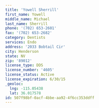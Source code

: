 ```yaml
---
title: 'Yowell Sherrill'
first_name: Yowell
middle_name: Michael
last_name: Sherrill
phone: '(702) 653-2601'
fax: '(702) 653-2682'
category: Dentists
services: Endo
address: '2033 Bobtail Cir'
city: Henderson
state: NV
zip: '89012'
license_type: DDS
license_number: '4605'
license_status: Active
license_expiration: 6/30/15
_geoloc:
  lng: -115.05438
  lat: 36.017578
id: 507f98bf-0acf-4bbe-aa92-4f6cc353ddff
---
```


